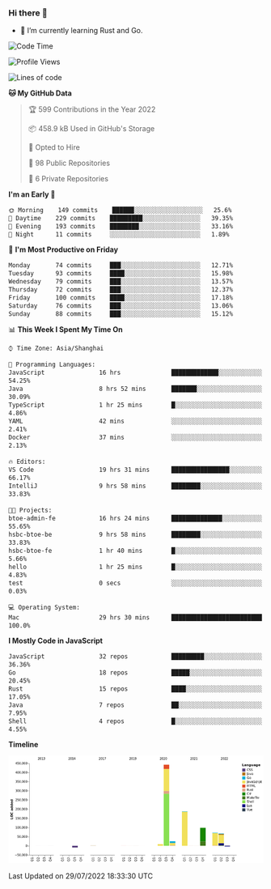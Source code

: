 ### Hi there 👋

- 🌱 I’m currently learning Rust and Go.

<!--START_SECTION:waka-->
![Code Time](http://img.shields.io/badge/Code%20Time-629%20hrs%2047%20mins-blue)

![Profile Views](http://img.shields.io/badge/Profile%20Views-0-blue)

![Lines of code](https://img.shields.io/badge/From%20Hello%20World%20I%27ve%20Written-895%20Thousand%20lines%20of%20code-blue)

**🐱 My GitHub Data** 

> 🏆 599 Contributions in the Year 2022
 > 
> 📦 458.9 kB Used in GitHub's Storage 
 > 
> 💼 Opted to Hire
 > 
> 📜 98 Public Repositories 
 > 
> 🔑 6 Private Repositories  
 > 
**I'm an Early 🐤** 

```text
🌞 Morning    149 commits    ██████░░░░░░░░░░░░░░░░░░░   25.6% 
🌆 Daytime    229 commits    █████████░░░░░░░░░░░░░░░░   39.35% 
🌃 Evening    193 commits    ████████░░░░░░░░░░░░░░░░░   33.16% 
🌙 Night      11 commits     ░░░░░░░░░░░░░░░░░░░░░░░░░   1.89%

```
📅 **I'm Most Productive on Friday** 

```text
Monday       74 commits     ███░░░░░░░░░░░░░░░░░░░░░░   12.71% 
Tuesday      93 commits     ████░░░░░░░░░░░░░░░░░░░░░   15.98% 
Wednesday    79 commits     ███░░░░░░░░░░░░░░░░░░░░░░   13.57% 
Thursday     72 commits     ███░░░░░░░░░░░░░░░░░░░░░░   12.37% 
Friday       100 commits    ████░░░░░░░░░░░░░░░░░░░░░   17.18% 
Saturday     76 commits     ███░░░░░░░░░░░░░░░░░░░░░░   13.06% 
Sunday       88 commits     ███░░░░░░░░░░░░░░░░░░░░░░   15.12%

```


📊 **This Week I Spent My Time On** 

```text
⌚︎ Time Zone: Asia/Shanghai

💬 Programming Languages: 
JavaScript               16 hrs              █████████████░░░░░░░░░░░░   54.25% 
Java                     8 hrs 52 mins       ███████░░░░░░░░░░░░░░░░░░   30.09% 
TypeScript               1 hr 25 mins        █░░░░░░░░░░░░░░░░░░░░░░░░   4.86% 
YAML                     42 mins             ░░░░░░░░░░░░░░░░░░░░░░░░░   2.41% 
Docker                   37 mins             ░░░░░░░░░░░░░░░░░░░░░░░░░   2.13%

🔥 Editors: 
VS Code                  19 hrs 31 mins      ████████████████░░░░░░░░░   66.17% 
IntelliJ                 9 hrs 58 mins       ████████░░░░░░░░░░░░░░░░░   33.83%

🐱‍💻 Projects: 
btoe-admin-fe            16 hrs 24 mins      ██████████████░░░░░░░░░░░   55.65% 
hsbc-btoe-be             9 hrs 58 mins       ████████░░░░░░░░░░░░░░░░░   33.83% 
hsbc-btoe-fe             1 hr 40 mins        █░░░░░░░░░░░░░░░░░░░░░░░░   5.66% 
hello                    1 hr 25 mins        █░░░░░░░░░░░░░░░░░░░░░░░░   4.83% 
test                     0 secs              ░░░░░░░░░░░░░░░░░░░░░░░░░   0.03%

💻 Operating System: 
Mac                      29 hrs 30 mins      █████████████████████████   100.0%

```

**I Mostly Code in JavaScript** 

```text
JavaScript               32 repos            █████████░░░░░░░░░░░░░░░░   36.36% 
Go                       18 repos            █████░░░░░░░░░░░░░░░░░░░░   20.45% 
Rust                     15 repos            ████░░░░░░░░░░░░░░░░░░░░░   17.05% 
Java                     7 repos             ██░░░░░░░░░░░░░░░░░░░░░░░   7.95% 
Shell                    4 repos             █░░░░░░░░░░░░░░░░░░░░░░░░   4.55%

```


**Timeline**

![Chart not found](https://raw.githubusercontent.com/elton/elton/main/charts/bar_graph.png) 


 Last Updated on 29/07/2022 18:33:30 UTC
<!--END_SECTION:waka-->

<!--
**elton/elton** is a ✨ _special_ ✨ repository because its `README.md` (this file) appears on your GitHub profile.

Here are some ideas to get you started:

- 🔭 I’m currently working on ...
- 🌱 I’m currently learning ...
- 👯 I’m looking to collaborate on ...
- 🤔 I’m looking for help with ...
- 💬 Ask me about ...
- 📫 How to reach me: ...
- 😄 Pronouns: ...
- ⚡ Fun fact: ...
-->

